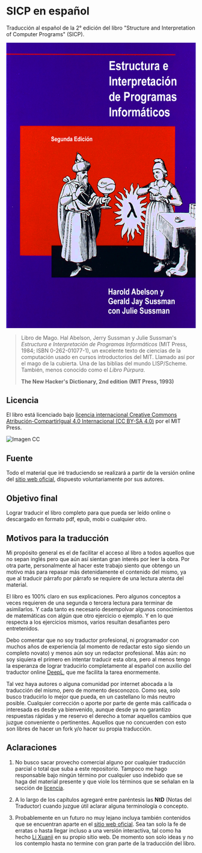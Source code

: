# SICP en español

Traducción al español de la 2° edición del libro "Structure and Interpretation
of Computer Programs" (SICP).

![Imagen](/imagenes/SICP-traducido.png)

> Libro de Mago. Hal Abelson, Jerry Sussman y Julie Sussman's *Estructura e Interpretación de Programas Informáticos* (MIT Press, 1984; ISBN 0-262-01077-1), un excelente texto de ciencias de la computación usado en cursos introductorios del MIT. Llamado así por el mago de la cubierta. Una de las biblias del mundo LISP/Scheme. También, menos conocido como el *Libro Púrpura*.
>
> **The New Hacker's Dictionary, 2nd edition**
> **(MIT Press, 1993)**

## Licencia 

El libro está licenciado bajo [licencia internacional Creative Commons Atribución-CompartirIgual 4.0 Internacional (CC BY-SA 4.0)](https://creativecommons.org/licenses/by-sa/4.0/deed.es) por el MIT Press.

![Imagen CC](https://licensebuttons.net/l/by-sa/4.0/88x31.png)

## Fuente

Todo el material que iré traduciendo se realizará a partir de la versión online del [sitio web oficial](https://mitpress.mit.edu/sites/default/files/sicp/index.html), dispuesto voluntariamente por sus autores.


## Objetivo final

Lograr traducir el libro completo para que pueda ser leído online o descargado en formato pdf, epub, mobi o cualquier otro.


## Motivos para la traducción

Mi propósito general es el de facilitar el acceso al libro a todos aquellos que no sepan inglés pero que aún así sientan gran interés por leer la obra. Por otra parte, personalmente al hacer este trabajo siento que obtengo un motivo más para repasar más detenidamente el contenido del mismo, ya que al traducir párrafo por párrafo se requiere de una lectura atenta del material.

El libro es 100% claro en sus explicaciones. Pero algunos conceptos a veces requieren de una segunda o tercera lectura para terminar de asimilarlos. Y cada tanto es necesario desempolvar algunos conocimientos de matemáticas con algún que otro ejercicio o ejemplo. Y en lo que respecta a los ejercicios mismos, varios resultan desafiantes pero entretenidos.

Debo comentar que no soy traductor profesional, ni programador con muchos años de experiencia (al momento de redactar esto sigo siendo un completo novato) y menos aún soy un redactor profesional. Más aún: no soy siquiera el primero en intentar traducir esta obra, pero al menos tengo la esperanza de lograr traducirlo completamente al español con auxilio del traductor online [DeepL](https://www.deepl.com/translator), que me facilita la tarea enormemente.

Tal vez haya autores o alguna comunidad por internet abocada a la traducción del mismo, pero de momento desconozco. Como sea, solo busco traducirlo lo mejor que pueda, en un castellano lo más neutro posible. Cualquier corrección o aporte por parte de gente más calificada o interesada es desde ya bienvenido, aunque desde ya no garantizo respuestas rápidas y me reservo el derecho a tomar aquellos cambios que juzgue conveniente o pertinentes. Aquellos que no concuerden con esto son libres de hacer un fork y/o hacer su propia traducción.

## Aclaraciones

1) No busco sacar provecho comercial alguno por cualquier traducción parcial o total que suba a este repositorio. Tampoco me hago responsable bajo ningún término por cualquier uso indebido que se haga del material presente y que viole los términos que se señalan en la sección de [licencia](#licencia).

2) A lo largo de los capítulos agregaré entre paréntesis las **NtD** (Notas del Traductor) cuando juzgue útil aclarar alguna terminología o concepto.

3) Probablemente en un futuro no muy lejano incluya también contenidos que se encuentran aparte en el [sitio web oficial](https://mitpress.mit.edu/sites/default/files/sicp/index.html). Sea tan solo la fe de erratas o hasta llegar incluso a una versión interactiva, tal como ha hecho [Li Xuanji](http://www.xuanji.li/isicp/index.html) en su propio sitio web. De momento son solo ideas y no los contemplo hasta no termine con gran parte de la traducción del libro.
